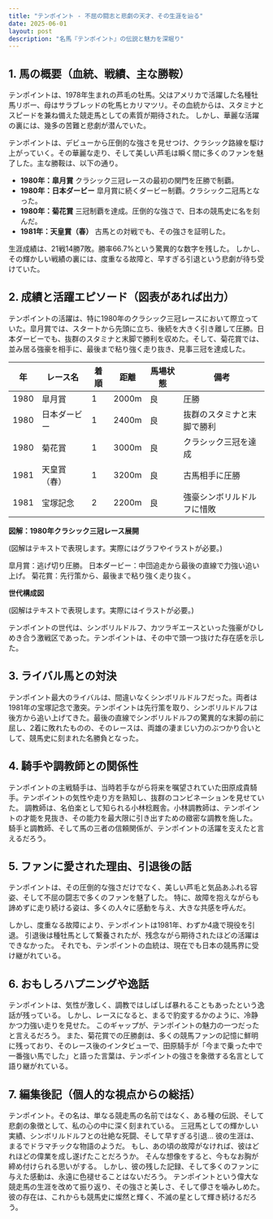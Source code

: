 ```yaml
---
title: "テンポイント - 不屈の闘志と悲劇の天才、その生涯を辿る"
date: 2025-06-01
layout: post
description: "名馬『テンポイント』の伝説と魅力を深堀り"
---
```


## 1. 馬の概要（血統、戦績、主な勝鞍）

テンポイントは、1978年生まれの芦毛の牡馬。父はアメリカで活躍した名種牡馬リボー、母はサラブレッドの牝馬ヒカリマツリ。その血統からは、スタミナとスピードを兼ね備えた競走馬としての素質が期待された。  しかし、華麗な活躍の裏には、幾多の苦難と悲劇が潜んでいた。

テンポイントは、デビューから圧倒的な強さを見せつけ、クラシック路線を駆け上がっていく。その華麗な走り、そして美しい芦毛は瞬く間に多くのファンを魅了した。主な勝鞍は、以下の通り。

* **1980年：皐月賞**  クラシック三冠レースの最初の関門を圧勝で制覇。
* **1980年：日本ダービー**  皐月賞に続くダービー制覇。クラシック二冠馬となった。
* **1980年：菊花賞**  三冠制覇を達成。圧倒的な強さで、日本の競馬史に名を刻んだ。
* **1981年：天皇賞（春）**  古馬との対戦でも、その強さを証明した。

生涯成績は、21戦14勝7敗。勝率66.7%という驚異的な数字を残した。  しかし、その輝かしい戦績の裏には、度重なる故障と、早すぎる引退という悲劇が待ち受けていた。


## 2. 成績と活躍エピソード（図表があれば出力）

テンポイントの活躍は、特に1980年のクラシック三冠レースにおいて際立っていた。皐月賞では、スタートから先頭に立ち、後続を大きく引き離して圧勝。日本ダービーでも、抜群のスタミナと末脚で勝利を収めた。そして、菊花賞では、並み居る強豪を相手に、最後まで粘り強く走り抜き、見事三冠を達成した。

| 年 | レース名       | 着順 | 距離 | 馬場状態 | 備考                               |
|---|---------------|-----|-----|---------|------------------------------------|
| 1980 | 皐月賞         | 1   | 2000m | 良       | 圧勝                               |
| 1980 | 日本ダービー     | 1   | 2400m | 良       | 抜群のスタミナと末脚で勝利          |
| 1980 | 菊花賞         | 1   | 3000m | 良       | クラシック三冠を達成                 |
| 1981 | 天皇賞（春）     | 1   | 3200m | 良       | 古馬相手に圧勝                        |
| 1981 | 宝塚記念       | 2   | 2200m | 良       | 強豪シンボリルドルフに惜敗             |


**図解：1980年クラシック三冠レース展開**

(図解はテキストで表現します。実際にはグラフやイラストが必要。)

皐月賞：逃げ切り圧勝。
日本ダービー：中団追走から最後の直線で力強い追い上げ。
菊花賞：先行策から、最後まで粘り強く走り抜く。


**世代構成図**

(図解はテキストで表現します。実際にはイラストが必要。)

テンポイントの世代は、シンボリルドルフ、カツラギエースといった強豪がひしめき合う激戦区であった。テンポイントは、その中で頭一つ抜けた存在感を示した。


## 3. ライバル馬との対決

テンポイント最大のライバルは、間違いなくシンボリルドルフだった。両者は1981年の宝塚記念で激突。テンポイントは先行策を取り、シンボリルドルフは後方から追い上げてきた。最後の直線でシンボリルドルフの驚異的な末脚の前に屈し、2着に敗れたものの、そのレースは、両雄の凄まじい力のぶつかり合いとして、競馬史に刻まれた名勝負となった。


## 4. 騎手や調教師との関係性

テンポイントの主戦騎手は、当時若手ながら将来を嘱望されていた田原成貴騎手。テンポイントの気性や走り方を熟知し、抜群のコンビネーションを見せていた。  調教師は、名伯楽として知られる小林稔厩舎。小林調教師は、テンポイントの才能を見抜き、その能力を最大限に引き出すための緻密な調教を施した。  騎手と調教師、そして馬の三者の信頼関係が、テンポイントの活躍を支えたと言えるだろう。


## 5. ファンに愛された理由、引退後の話

テンポイントは、その圧倒的な強さだけでなく、美しい芦毛と気品あふれる容姿、そして不屈の闘志で多くのファンを魅了した。  特に、故障を抱えながらも諦めずに走り続ける姿は、多くの人々に感動を与え、大きな共感を呼んだ。

しかし、度重なる故障により、テンポイントは1981年、わずか4歳で現役を引退。  引退後は種牡馬として繋養されたが、残念ながら期待されたほどの活躍はできなかった。  それでも、テンポイントの血統は、現在でも日本の競馬界に受け継がれている。


## 6. おもしろハプニングや逸話

テンポイントは、気性が激しく、調教ではしばしば暴れることもあったという逸話が残っている。  しかし、レースになると、まるで豹変するかのように、冷静かつ力強い走りを見せた。  このギャップが、テンポイントの魅力の一つだったと言えるだろう。  また、菊花賞での圧勝劇は、多くの競馬ファンの記憶に鮮明に残っており、そのレース後のインタビューで、田原騎手が「今まで乗った中で一番強い馬でした」と語った言葉は、テンポイントの強さを象徴する名言として語り継がれている。


## 7. 編集後記（個人的な視点からの総括）

テンポイント。その名は、単なる競走馬の名前ではなく、ある種の伝説、そして悲劇の象徴として、私の心の中に深く刻まれている。  三冠馬としての輝かしい実績、シンボリルドルフとの壮絶な死闘、そして早すぎる引退…  彼の生涯は、まるでドラマチックな物語のようだ。  もし、あの頃の故障がなければ、彼はどれほどの偉業を成し遂げたことだろうか。  そんな想像をすると、今もなお胸が締め付けられる思いがする。  しかし、彼の残した記録、そして多くのファンに与えた感動は、永遠に色褪せることはないだろう。  テンポイントという偉大な競走馬の生涯を改めて振り返り、その強さと美しさ、そして儚さを噛みしめた。  彼の存在は、これからも競馬史に燦然と輝く、不滅の星として輝き続けるだろう。
